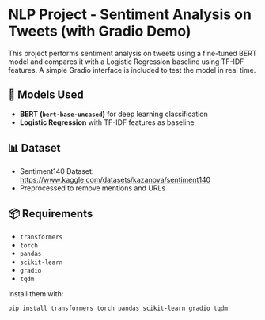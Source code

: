 # NLP Project - Sentiment Analysis on Tweets (with Gradio Demo)

This project performs sentiment analysis on tweets using a fine-tuned BERT model and compares it with a Logistic Regression baseline using TF-IDF features. A simple Gradio interface is included to test the model in real time.

## 🧠 Models Used
- **BERT (`bert-base-uncased`)** for deep learning classification
- **Logistic Regression** with TF-IDF features as baseline

## 📊 Dataset
- Sentiment140 Dataset: https://www.kaggle.com/datasets/kazanova/sentiment140
- Preprocessed to remove mentions and URLs

## 📦 Requirements
- `transformers`
- `torch`
- `pandas`
- `scikit-learn`
- `gradio`
- `tqdm`

Install them with:

```bash
pip install transformers torch pandas scikit-learn gradio tqdm
